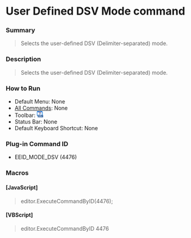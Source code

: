 # User Defined DSV Mode command

### Summary

> Selects the user-defined DSV (Delimiter-separated) mode.

### Description

> Selects the user-defined DSV (Delimiter-separated) mode.

### How to Run

- Default Menu: None
- [All Commands](../tools/all_commands): None
- Toolbar: ![](../../images/dsv.gif)
- Status Bar: None
- Default Keyboard Shortcut: None

### Plug-in Command ID

- EEID\_MODE\_DSV (4476)

### Macros

#### \[JavaScript\]

> editor.ExecuteCommandByID(4476);

#### \[VBScript\]

> editor.ExecuteCommandByID 4476
